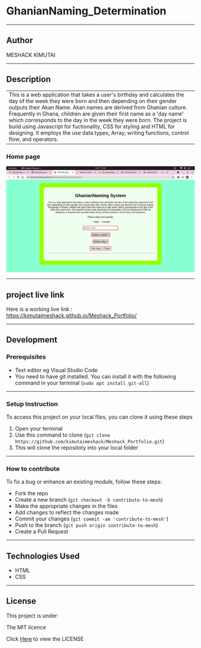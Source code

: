 # GhanianNaming_Determination
*********
## Author
MESHACK KIMUTAI
*********
## Description

<table>
<tr>
<td>
  This is a web application that takes a user's birthday and calculates the day of the week they were born and then depending on their gender outputs their Akan Name. Akan names are derived from Ghanian culture. Frequently in Ghana, children are given their first name as a 'day name' which corresponds to the day in the week they were born. The project is build using Javascript for fuctionality, CSS for styling and HTML for designing. It employs the use data types, Array, writing functions, control flow, and operators.
</td>
</tr>
</table>

### Home page
![alt text](https://github.com/kimutaimeshack/GhanianNaming_Determination/blob/main/img/ghananian.png)
*********
## project live link
Here is a working live link : https://kimutaimeshack.github.io/Meshack_Portfolio/

*********
## Development
### Prerequisites
* Text editor eg Visual Studio Code
* You need to have git installed. You can install it with the following command in your terminal
(`sudo apt install git-all`)
*********
### Setup Instruction
To access this project on your local files, you can clone it using these steps
1. Open your terminal 
2. Use this command to clone (`git clone https://github.com/kimutaimeshack/Meshack_Portfolio.git`)
3. This will clone the repositoty into your local folder
*********
### How to contribute

To fix a bug or enhance an existing module, follow these steps:

- Fork the repo
- Create a new branch (`git checkout -b contribute-to-mesh`)
- Make the appropriate changes in the files
- Add changes to reflect the changes made
- Commit your changes (`git commit -am 'contribute-to-mesh'`)
- Push to the branch (`git push origin contribute-to-mesh`)
- Create a Pull Request 

*********
## Technologies Used
* HTML
* CSS
*********
## License
This project is under: 

The MIT licence

Click  [Here](https://github.com/kimutaimeshack/Meshack_Portfolio/blob/main/LICENSE) to view the LICENSE




